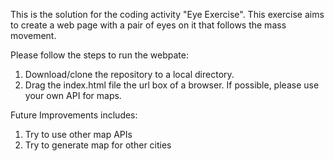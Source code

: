 This is the solution for the coding activity "Eye Exercise". This exercise aims to create a web page with a pair of eyes on it that follows the mass movement.

Please follow the steps to run the webpate:
  1. Download/clone the repository to a local directory.
  2. Drag the index.html file the url box of a browser. If possible, please use your own API for maps.

Future Improvements includes:
  1. Try to use other map APIs
  2. Try to generate map for other cities
